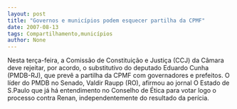 ```yaml
---
layout: post
title: "Governos e municípios podem esquecer partilha da CPMF"
date: 2007-08-13
tags: Compartilhamento,municípios
author: None
---
```


Nesta ter&ccedil;a-feira, a Comiss&atilde;o de Constitui&ccedil;&atilde;o e Justi&ccedil;a (CCJ) da C&acirc;mara deve rejeitar, por acordo, o substitutivo do deputado Eduardo Cunha (PMDB-RJ), que prev&ecirc; a partilha da CPMF com governadores e prefeitos. O l&iacute;der do PMDB no Senado, Valdir Raupp (RO), afirmou ao jornal O Estado de S.Paulo que j&aacute; h&aacute; entendimento no Conselho de &Eacute;tica para votar logo o processo contra Renan, independentemente do resultado da per&iacute;cia.
 